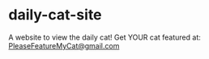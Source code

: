 # daily-cat-site
A website to view the daily cat! Get YOUR cat featured at: PleaseFeatureMyCat@gmail.com
